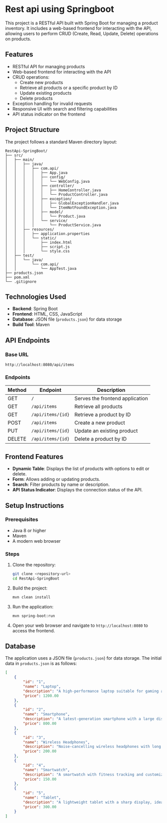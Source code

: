 # Rest api using Springboot

This project is a RESTful API built with Spring Boot for managing a product inventory. It includes a web-based frontend for interacting with the API, allowing users to perform CRUD (Create, Read, Update, Delete) operations on products.

## Features

- RESTful API for managing products
- Web-based frontend for interacting with the API
- CRUD operations:
  - Create new products
  - Retrieve all products or a specific product by ID
  - Update existing products
  - Delete products
- Exception handling for invalid requests
- Responsive UI with search and filtering capabilities
- API status indicator on the frontend

## Project Structure

The project follows a standard Maven directory layout:

```
RestApi-SpringBoot/
├── src/
│   ├── main/
│   │   ├── java/
│   │   │   ├── com.api/
│   │   │   │   ├── App.java
│   │   │   │   ├── config/
│   │   │   │   │   └── WebConfig.java
│   │   │   │   ├── controller/
│   │   │   │   │   ├── HomeController.java
│   │   │   │   │   └── ProductController.java
│   │   │   │   ├── exception/
│   │   │   │   │   ├── GlobalExceptionHandler.java
│   │   │   │   │   └── ItemNotFoundException.java
│   │   │   │   ├── model/
│   │   │   │   │   └── Product.java
│   │   │   │   └── service/
│   │   │   │       └── ProductService.java
│   │   ├── resources/
│   │   │   ├── application.properties
│   │   │   └── static/
│   │   │       ├── index.html
│   │   │       ├── script.js
│   │   │       └── style.css
│   ├── test/
│   │   └── java/
│   │       └── com.api/
│   │           └── AppTest.java
├── products.json
├── pom.xml
└── .gitignore
```

## Technologies Used

- **Backend**: Spring Boot
- **Frontend**: HTML, CSS, JavaScript
- **Database**: JSON file (`products.json`) for data storage
- **Build Tool**: Maven

## API Endpoints

### Base URL
`http://localhost:8080/api/items`

### Endpoints
| Method | Endpoint         | Description                     |
|--------|------------------|---------------------------------|
| GET    | `/`              | Serves the frontend application |
| GET    | `/api/items`     | Retrieve all products           |
| GET    | `/api/items/{id}`| Retrieve a product by ID        |
| POST   | `/api/items`     | Create a new product            |
| PUT    | `/api/items/{id}`| Update an existing product      |
| DELETE | `/api/items/{id}`| Delete a product by ID          |

## Frontend Features

- **Dynamic Table**: Displays the list of products with options to edit or delete.
- **Form**: Allows adding or updating products.
- **Search**: Filter products by name or description.
- **API Status Indicator**: Displays the connection status of the API.

## Setup Instructions

### Prerequisites

- Java 8 or higher
- Maven
- A modern web browser

### Steps

1. Clone the repository:
   ```bash
   git clone <repository-url>
   cd RestApi-SpringBoot
   ```
2. Build the project:
    ```bash
    mvn clean install
    ```
3. Run the application:
    ```bash
    mvn spring-boot:run
    ```

4. Open your web browser and navigate to `http://localhost:8080` to access the frontend.

## Database

The application uses a JSON file (`products.json`) for data storage. The initial data in `products.json` is as follows:

```json
[
    {
        "id": "1",
        "name": "Laptop",
        "description": "A high-performance laptop suitable for gaming and work.",
        "price": 1200.00
    },
    {
        "id": "2",
        "name": "Smartphone",
        "description": "A latest-generation smartphone with a large display and powerful camera.",
        "price": 800.00
    },
    {
        "id": "3",
        "name": "Wireless Headphones",
        "description": "Noise-cancelling wireless headphones with long battery life.",
        "price": 200.00
    },
    {
        "id": "4",
        "name": "Smartwatch",
        "description": "A smartwatch with fitness tracking and customizable watch faces.",
        "price": 150.00
    },
    {
        "id": "5",
        "name": "Tablet",
        "description": "A lightweight tablet with a sharp display, ideal for reading and browsing.",
        "price": 300.00
    }
]
```